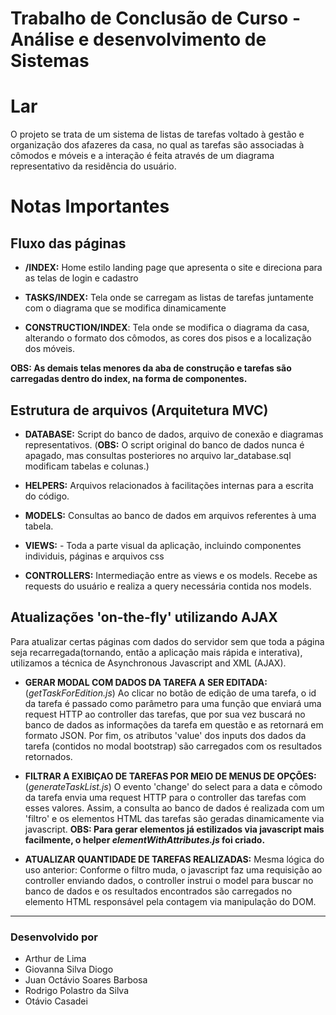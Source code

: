 # Trabalho de Conclusão de Curso - Análise e desenvolvimento de Sistemas 

# Lar
O projeto se trata de um sistema de listas de tarefas voltado à gestão e organização dos afazeres da casa, no qual as tarefas são associadas à cômodos e móveis e a interação é feita através de um diagrama representativo da residência do usuário.

# Notas Importantes
## Fluxo das páginas
- **/INDEX:** Home estilo landing page que apresenta o site e direciona para as telas de login e cadastro

- **TASKS/INDEX:** Tela onde se carregam as listas de tarefas juntamente com o diagrama que se modifica dinamicamente

- **CONSTRUCTION/INDEX**: Tela onde se modifica o diagrama da casa, alterando o formato dos cômodos, as cores dos pisos e a localização dos móveis.

**OBS: As demais telas menores da aba de construção e tarefas são carregadas dentro do index, na forma de componentes.** 

## Estrutura de arquivos (Arquitetura MVC)
- **DATABASE:** Script do banco de dados, arquivo de conexão e diagramas representativos. (**OBS:** O script original do banco de dados nunca é apagado, mas consultas posteriores no arquivo lar_database.sql modificam tabelas e colunas.)

- **HELPERS:** Arquivos relacionados à facilitações internas para a escrita do código.

- **MODELS:** Consultas ao banco de dados em arquivos referentes à uma tabela.

- **VIEWS:** - Toda a parte visual da aplicação, incluindo componentes individuis, páginas e arquivos css

- **CONTROLLERS:** Intermediação entre as views e os models. Recebe as requests do usuário e realiza a query necessária contida nos models.

## Atualizações 'on-the-fly' utilizando AJAX 
Para atualizar certas páginas com dados do servidor sem que toda a página seja recarregada(tornando, então a aplicação mais rápida e interativa), utilizamos a técnica de Asynchronous Javascript and XML (AJAX).

- **GERAR MODAL COM DADOS DA TAREFA A SER EDITADA:** (*getTaskForEdition.js*) Ao clicar no botão de edição de uma tarefa, o id da tarefa é passado como parâmetro para uma função que enviará uma request HTTP ao controller das tarefas, que por sua vez buscará no banco de dados as informações da tarefa em questão e as retornará em formato JSON. Por fim, os atributos 'value' dos inputs dos dados da tarefa (contidos no modal bootstrap) são carregados com os resultados retornados. 

- **FILTRAR A EXIBIÇAO DE TAREFAS POR MEIO DE MENUS DE OPÇÕES:** (*generateTaskList.js*) O evento 'change' do select para a data e cômodo da tarefa envia uma request HTTP para o controller das tarefas com esses valores. Assim, a consulta ao banco de dados é realizada com um 'filtro' e os elementos HTML das tarefas são geradas dinamicamente via javascript. **OBS: Para gerar elementos já estilizados via javascript mais facilmente, o helper *elementWithAttributes.js* foi criado.**

- **ATUALIZAR QUANTIDADE DE TAREFAS REALIZADAS:** Mesma lógica do uso anterior: Conforme o filtro muda, o javascript faz uma requisição ao controller enviando dados, o controller instrui o model para buscar no banco de dados e os resultados encontrados são carregados no elemento HTML responsável pela contagem via manipulação do DOM.
 
____
### Desenvolvido por
- Arthur de Lima
- Giovanna Silva Diogo
- Juan Octávio Soares Barbosa
- Rodrigo Polastro da Silva
- Otávio Casadei